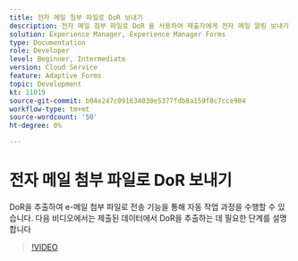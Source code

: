```yaml
---
title: 전자 메일 첨부 파일로 DoR 보내기
description: 전자 메일 첨부 파일로 DoR 을 사용하여 제출자에게 전자 메일 알림 보내기
solution: Experience Manager, Experience Manager Forms
type: Documentation
role: Developer
level: Beginner, Intermediate
version: Cloud Service
feature: Adaptive Forms
topic: Development
kt: 11019
source-git-commit: b04e247c091634030e5377fdb8a159f8c7cce904
workflow-type: tm+mt
source-wordcount: '50'
ht-degree: 0%

---
```


# 전자 메일 첨부 파일로 DoR 보내기

DoR을 추출하여 e-메일 첨부 파일로 전송 기능을 통해 자동 작업 과정을 수행할 수 있습니다.
다음 비디오에서는 제출된 데이터에서 DoR을 추출하는 데 필요한 단계를 설명합니다
>[!VIDEO](https://video.tv.adobe.com/v/346731/?quality=12&learn=on)
